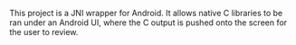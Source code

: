This project is a JNI wrapper for Android. It allows native C libraries to be ran under an Android UI, where the C output is pushed onto the screen for the user to review.
